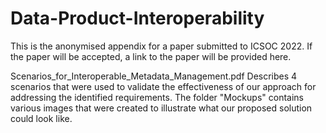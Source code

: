 # Data-Product-Interoperability
This is the anonymised appendix for a paper submitted to ICSOC 2022. If the paper will be accepted, a link to the paper will be provided here.

Scenarios_for_Interoperable_Metadata_Management.pdf Describes 4 scenarios that were used to validate the effectiveness of our approach for addressing the identified requirements. The folder "Mockups" contains various images that were created to illustrate what our proposed solution could look like. 
